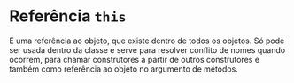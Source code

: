 # Referência `this`

É uma referência ao objeto, que existe dentro de todos os objetos. Só pode ser usada dentro da classe e serve para resolver conflito de nomes quando ocorrem, para chamar construtores a partir de outros construtores e também como referência ao objeto no argumento de métodos.
<!--stackedit_data:
eyJoaXN0b3J5IjpbLTEyODQzMDk3NV19
-->